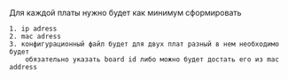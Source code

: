 Для каждой платы нужно будет как минимум сформировать 
		
	1. ip adress
	2. mac adress
	3. конфигурационный файл будет для двух плат разный в нем необходимо будет 
		обязательно указать board id либо можно будет достать его из mac address
